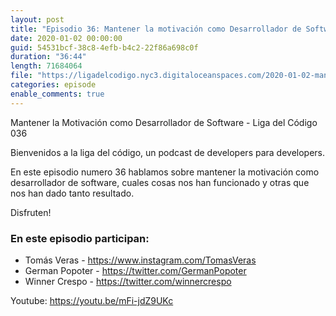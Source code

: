 ```yaml
---
layout: post
title: "Episodio 36: Mantener la motivación como Desarrollador de Software"
date: 2020-01-02 00:00:00
guid: 54531bcf-38c8-4efb-b4c2-22f86a698c0f
duration: "36:44"
length: 71684064 
file: "https://ligadelcodigo.nyc3.digitaloceanspaces.com/2020-01-02-mantener-motivacion.mp3"
categories: episode
enable_comments: true
---
```


Mantener la Motivación como Desarrollador de Software - Liga del Código 036

Bienvenidos a la liga del código, un podcast de developers para developers.

En este episodio numero 36 hablamos sobre mantener la motivación como desarrollador de software, cuales cosas nos han funcionado y otras que nos han dado tanto resultado.

Disfruten!

### En este episodio participan:
- Tomás Veras - https://www.instagram.com/TomasVeras
- German Popoter - https://twitter.com/GermanPopoter
- Winner Crespo - https://twitter.com/winnercrespo

Youtube: https://youtu.be/mFi-jdZ9UKc
